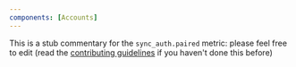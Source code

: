 ```yaml
---
components: [Accounts]
---
```


This is a stub commentary for the `sync_auth.paired` metric: please feel free to edit (read the
[contributing guidelines](https://github.com/mozilla/glean-annotations/blob/main/CONTRIBUTING.md)
if you haven't done this before)
